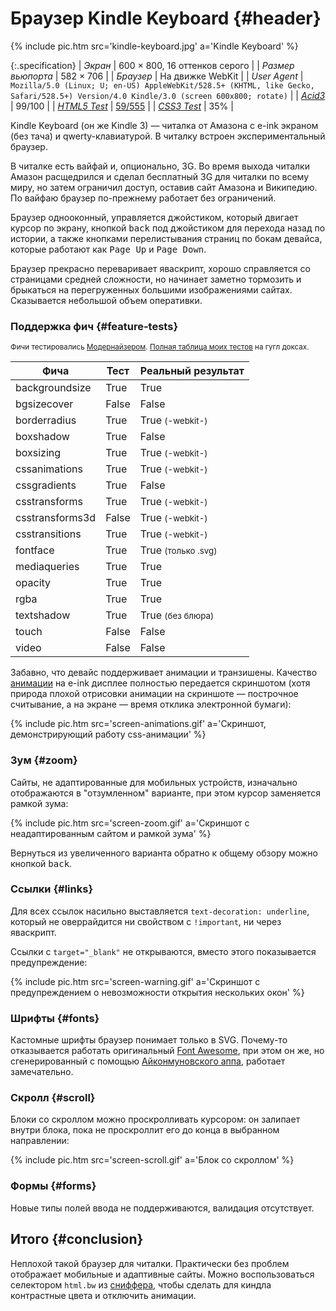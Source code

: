 # Браузер Kindle Keyboard {#header}

{% include pic.htm src='kindle-keyboard.jpg' a='Kindle Keyboard' %}

{:.specification}
| *Экран* | 600 &times; 800, 16 оттенков серого |
| *Размер вьюпорта* | 582 &times; 706 |
| *Браузер* | На движке WebKit |
| *User Agent* | `Mozilla/5.0 (Linux; U; en-US) AppleWebKit/528.5+ (KHTML, like Gecko, Safari/528.5+) Version/4.0 Kindle/3.0 (screen 600x800; rotate)` |
| *[Acid3](http://acid3.acidtests.org/)* | 99/100 |
| *[HTML5 Test](http://html5test.com/)* | [59/555](http://html5test.com/s/af89ab2018cb33eb.html) |
| *[CSS3 Test](http://css3test.com/)* | 35% |

Kindle Keyboard (он же Kindle 3) — читалка от Амазона с e-ink экраном (без тача) и qwerty-клавиатурой. В читалку встроен экспериментальный браузер.

В читалке есть вайфай и, опционально, 3G. Во время выхода читалки Амазон расщедрился и сделал бесплатный 3G для читалки по всему миру, но затем ограничил доступ, оставив сайт Амазона и Википедию. По вайфаю браузер по-прежнему работает без ограничений.

Браузер однооконный, управляется джойстиком, который двигает курсор по экрану, кнопкой <kbd>back</kbd> под джойстиком для перехода назад по истории, а также кнопками перелистывания страниц по бокам девайса, которые работают как <kbd>Page Up</kbd> и <kbd>Page Down</kbd>.

Браузер прекрасно переваривает яваскрипт, хорошо справляется со страницами средней сложности, но начинает заметно тормозить и брыкаться на перегруженных большими изображениями сайтах. Сказывается небольшой объем оперативки.

### Поддержка фич {#feature-tests}

<small>Фичи тестировались [Модернайзером](//modernizr.com). [Полная таблица моих тестов](https://docs.google.com/spreadsheet/ccc?key=0AjA1cIs8C8MGdFdyQ0lMQnhMbHJEeVZpMW9XejhzU2c&usp=sharing#gid=0) на гугл доксах.</small>

<div class="table-holder">
	<table>
		<thead>
			<tr>
				<th>Фича</th>
				<th>Тест</th>
				<th>Реальный результат</th>
			</tr>
		</thead>
		<tbody>
			<tr>
				<td>backgroundsize</td>
				<td class="is-true">True</td>
				<td class="is-true">True</td>
			</tr>
			<tr>
				<td>bgsizecover</td>
				<td class="is-false">False</td>
				<td class="is-false">False</td>
			</tr>
			<tr>
				<td>borderradius</td>
				<td class="is-true">True</td>
				<td class="is-true">True <small>(-webkit-)</small></td>
			</tr>
			<tr>
				<td>boxshadow</td>
				<td class="is-true">True</td>
				<td class="is-false">False</td>
			</tr>
			<tr>
				<td>boxsizing </td>
				<td class="is-true">True</td>
				<td class="is-true">True <small>(-webkit-)</small></td>
			</tr>
			<tr>
				<td>cssanimations</td>
				<td class="is-true">True</td>
				<td class="is-true">True <small>(-webkit-)</small></td>
			</tr>
			<tr>
				<td>cssgradients</td>
				<td class="is-true">True</td>
				<td class="is-false">False</td>
			</tr>
			<tr>
				<td>csstransforms</td>
				<td class="is-true">True</td>
				<td class="is-true">True <small>(-webkit-)</small></td>
			</tr>
			<tr>
				<td>csstransforms3d</td>
				<td class="is-false">False</td>
				<td class="is-true">True <small>(-webkit-)</small></td>
			</tr>
			<tr>
				<td>csstransitions</td>
				<td class="is-true">True</td>
				<td class="is-true">True <small>(-webkit-)</small></td>
			</tr>
			<tr>
				<td>fontface</td>
				<td class="is-true">True</td>
				<td class="is-true">True <small>(только .svg)</small></td>
			</tr>
			<tr>
				<td>mediaqueries</td>
				<td class="is-true">True</td>
				<td class="is-true">True</td>
			</tr>
			<tr>
				<td>opacity</td>
				<td class="is-true">True</td>
				<td class="is-true">True</td>
			</tr>
			<tr>
				<td>rgba</td>
				<td class="is-true">True</td>
				<td class="is-true">True</td>
			</tr>
			<tr>
				<td>textshadow</td>
				<td class="is-true">True</td>
				<td class="bug">True <small>(без блюра)</small></td>
			</tr>
			<tr>
				<td>touch</td>
				<td class="is-false">False</td>
				<td class="is-false">False</td>
			</tr>
			<tr>
				<td>video</td>
				<td class="is-false">False</td>
				<td class="is-false">False</td>
			</tr>
		</tbody>
	</table>
</div>

Забавно, что девайс поддерживает анимации и транзишены. Качество [анимации](/experiments/pepyaka-font-using-css-animations/) на e-ink дисплее полностью передается скриншотом (хотя природа плохой отрисовки анимации на скриншоте — построчное считывание, а на экране — время отклика электронной бумаги):

{% include pic.htm src='screen-animations.gif' a='Скриншот, демонстрирующий работу css-анимации' %}

### Зум {#zoom}

Сайты, не адаптированные для мобильных устройств, изначально отображаются в "отзумленном" варианте, при этом курсор заменяется рамкой зума:

{% include pic.htm src='screen-zoom.gif' a='Скриншот с неадаптированным сайтом и рамкой зума' %}

Вернуться из увеличенного варианта обратно к общему обзору можно кнопкой <kbd>back</kbd>.

### Ссылки {#links}

Для всех ссылок насильно выставляется `text-decoration: underline`, который не оверрайдится ни свойством с `!important`, ни через яваскрипт.

Ссылки с `target="_blank"` не открываются, вместо этого показывается предупреждение:

{% include pic.htm src='screen-warning.gif' a='Скриншот с предупреждением о невозможности открытия нескольких окон' %}

### Шрифты {#fonts}

Кастомные шрифты браузер понимает только в SVG. Почему-то отказывается работать оригинальный [Font Awesome](http://fortawesome.github.io/Font-Awesome/), при этом он же, но сгенерированный с помощью [Айконмуновского аппа](http://icomoon.io/app/), работает замечательно.

### Скролл {#scroll}

Блоки со скроллом можно проскролливать курсором: он залипает внутри блока, пока не проскроллит его до конца в выбранном направлении:

{% include pic.htm src='screen-scroll.gif' a='Блок со скроллом' %}

### Формы {#forms}

Новые типы полей ввода не поддерживаются, валидация отсутствует.

## Итого {#conclusion}

Неплохой такой браузер для читалки. Практически без проблем отображает мобильные и адаптивные сайты. Можно воспользоваться селектором `html.bw` из [сниффера](/scripts/sniffer/), чтобы сделать для киндла контрастные цвета и отключить анимации.
